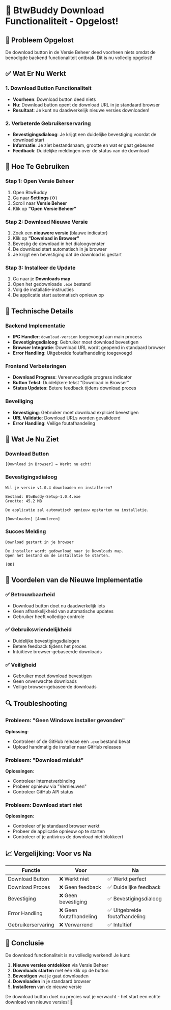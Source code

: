 # 🔄 BtwBuddy Download Functionaliteit - Opgelost!

## 🎯 Probleem Opgelost

De download button in de Versie Beheer deed voorheen niets omdat de benodigde backend functionaliteit ontbrak. Dit is nu volledig opgelost!

## ✅ Wat Er Nu Werkt

### **1. Download Button Functionaliteit**
- **Voorheen**: Download button deed niets
- **Nu**: Download button opent de download URL in je standaard browser
- **Resultaat**: Je kunt nu daadwerkelijk nieuwe versies downloaden!

### **2. Verbeterde Gebruikerservaring**
- **Bevestigingsdialoog**: Je krijgt een duidelijke bevestiging voordat de download start
- **Informatie**: Je ziet bestandsnaam, grootte en wat er gaat gebeuren
- **Feedback**: Duidelijke meldingen over de status van de download

## 🚀 Hoe Te Gebruiken

### **Stap 1: Open Versie Beheer**
1. Open BtwBuddy
2. Ga naar **Settings** (⚙️)
3. Scroll naar **Versie Beheer**
4. Klik op **"Open Versie Beheer"**

### **Stap 2: Download Nieuwe Versie**
1. Zoek een **nieuwere versie** (blauwe indicator)
2. Klik op **"Download in Browser"**
3. Bevestig de download in het dialoogvenster
4. De download start automatisch in je browser
5. Je krijgt een bevestiging dat de download is gestart

### **Stap 3: Installeer de Update**
1. Ga naar je **Downloads map**
2. Open het gedownloade `.exe` bestand
3. Volg de installatie-instructies
4. De applicatie start automatisch opnieuw op

## 🔧 Technische Details

### **Backend Implementatie**
- **IPC Handler**: `download-version` toegevoegd aan main process
- **Bevestigingsdialoog**: Gebruiker moet download bevestigen
- **Browser Integratie**: Download URL wordt geopend in standaard browser
- **Error Handling**: Uitgebreide foutafhandeling toegevoegd

### **Frontend Verbeteringen**
- **Download Progress**: Vereenvoudigde progress indicator
- **Button Tekst**: Duidelijkere tekst "Download in Browser"
- **Status Updates**: Betere feedback tijdens download proces

### **Beveiliging**
- **Bevestiging**: Gebruiker moet download expliciet bevestigen
- **URL Validatie**: Download URLs worden gevalideerd
- **Error Handling**: Veilige foutafhandeling

## 📱 Wat Je Nu Ziet

### **Download Button**
```
[Download in Browser] ← Werkt nu echt!
```

### **Bevestigingsdialoog**
```
Wil je versie v1.0.4 downloaden en installeren?

Bestand: BtwBuddy-Setup-1.0.4.exe
Grootte: 45.2 MB

De applicatie zal automatisch opnieuw opstarten na installatie.

[Downloaden] [Annuleren]
```

### **Succes Melding**
```
Download gestart in je browser

De installer wordt gedownload naar je Downloads map. 
Open het bestand om de installatie te starten.

[OK]
```

## 🎉 Voordelen van de Nieuwe Implementatie

### **✅ Betrouwbaarheid**
- Download button doet nu daadwerkelijk iets
- Geen afhankelijkheid van automatische updates
- Gebruiker heeft volledige controle

### **✅ Gebruiksvriendelijkheid**
- Duidelijke bevestigingsdialogen
- Betere feedback tijdens het proces
- Intuïtieve browser-gebaseerde downloads

### **✅ Veiligheid**
- Gebruiker moet download bevestigen
- Geen onverwachte downloads
- Veilige browser-gebaseerde downloads

## 🔍 Troubleshooting

### **Probleem: "Geen Windows installer gevonden"**
**Oplossing**: 
- Controleer of de GitHub release een `.exe` bestand bevat
- Upload handmatig de installer naar GitHub releases

### **Probleem: "Download mislukt"**
**Oplossingen**:
- Controleer internetverbinding
- Probeer opnieuw via "Vernieuwen"
- Controleer GitHub API status

### **Probleem: Download start niet**
**Oplossingen**:
- Controleer of je standaard browser werkt
- Probeer de applicatie opnieuw op te starten
- Controleer of je antivirus de download niet blokkeert

## 📈 Vergelijking: Voor vs Na

| Functie | Voor | Na |
|---------|------|-----|
| Download Button | ❌ Werkt niet | ✅ Werkt perfect |
| Download Proces | ❌ Geen feedback | ✅ Duidelijke feedback |
| Bevestiging | ❌ Geen bevestiging | ✅ Bevestigingsdialoog |
| Error Handling | ❌ Geen foutafhandeling | ✅ Uitgebreide foutafhandeling |
| Gebruikerservaring | ❌ Verwarrend | ✅ Intuïtief |

## 🎯 Conclusie

De download functionaliteit is nu volledig werkend! Je kunt:

1. **Nieuwe versies ontdekken** via Versie Beheer
2. **Downloads starten** met één klik op de button
3. **Bevestigen** wat je gaat downloaden
4. **Downloaden** in je standaard browser
5. **Installeren** van de nieuwe versie

De download button doet nu precies wat je verwacht - het start een echte download van nieuwe versies! 🚀

